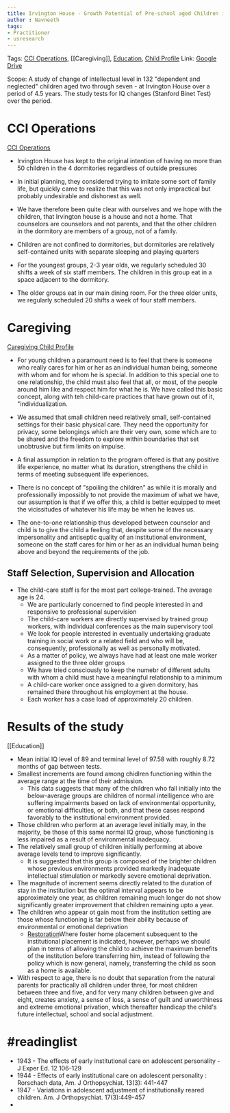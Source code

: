 ```yaml
---
title: Irvington House - Growth Potential of Pre-school aged Children in Institutional Care
author : Navneeth
tags: 
- Practitioner
- usresearch
---
```


Tags: [CCI Operations](CCI%20Operations), [[Caregiving]], [Education](Education), [Child Profile](Volume%201/Roll%20Ups/Child%20Development/Child%20Profile.md)
Link: [Google Drive](https://drive.google.com/file/d/1pENHpcWf9VVSC70AT2ajXwmFHaZKYag9/view?usp=sharing)



Scope: A study of change of intellectual level in 132 "dependent and neglected" children aged two through seven - at Irvington House over a period of 4.5 years. The study tests for IQ changes (Stanford Binet Test) over the period. 

# CCI Operations 
[CCI Operations](CCI%20Operations)

- Irvington House has kept to the original intention of having no more than 50 children in the 4 dormitories regardless of outside pressures
- In initial planning, they considered trying to imitate some sort of family life, but quickly came to realize that this was not only impractical but probably undesirable and dishonest as well. 
- We have therefore been quite clear with ourselves and we hope with the children, that Irvington house is a house and not a home. That counselors are counselors and not parents, and that the other children in the dormitory are members of a group, not of a family. 

- Children are not confined to dormitories, but dormitories are relatively self-contained units with separate sleeping and playing quarters
- For the youngest groups, 2-3 year olds, we regularly scheduled 30 shifts a week of six staff members. The children in this group eat in a space adjacent to the dormitory.
- The older groups eat in our main dining room. For the three older units, we regularly scheduled 20 shifts a week of four staff members. 

# Caregiving
[Caregiving](Volume%201/Roll%20Ups/Caregiving/Caregiving.md)[ Child Profile](Volume%201/Roll%20Ups/Child%20Profile.md)

- For young children a paramount need is to feel that there is someone who really cares for him or her as an individual human being, someone with whom and for whom he is special. In addition to this special one to one relationship, the child must also feel that all, or most, of the people around him like and respect him for what he is. We have called this basic concept, along with teh child-care practices that have grown out of it, "individualization. 
- We assumed that small children need relatively small, self-contained settings for their basic physical care. They need the opportunity for privacy, some belongings which are their very own, some which are to be shared and the freedom to explore within boundaries that set unobtrusive but firm limits on impulse. 
- A final assumption in relation to the program offered is that any positive life experience, no matter what its duration, strengthens the child in terms of meeting subsequent life experiences. 
- There is no concept of "spoiling the children" as while it is morally and professionally impossibly to not provide the maximum of what we have, our assumption is that if we offer this, a child is better equipped to meet the vicissitudes of whatever his life may be when he leaves us. 

- The one-to-one relationship thus developed between counselor and child is to give the child a feeling that, despite some of the necessary impersonality and antiseptic quality of an institutional environment, someone on the staff cares for him or her as an individual human being above and beyond the requirements of the job. 

## Staff Selection, Supervision and Allocation
- The child-care staff is for the most part college-trained. The average age is 24.
	- We are particularly concerned to find people interested in and responsive to professional supervision
	- The child-care workers are directly supervised by trained group workers, with individual conferences as the main supervisory tool 
	- We look for people interested in eventually undertaking graduate training in social work or a related field and who will be, consequently, professionally as well as personally motivated. 
	- As a matter of policy, we always have had at least one male worker assigned to the three older groups
	- We have tried consciously to keep the numebr of different adults with whom a child must have a meaningful relationship to a minimum
	- A child-care worker once assigned to a given dormitory, has remained there throughout his employment at the house. 
	- Each worker has a case load of approximately 20 children. 
# Results of the study
[[Education]]
- Mean initial IQ level of 89 and terminal level of 97.58 with roughly 8.72 months of gap between tests. 
- Smallest increments are found among chidlren functioning within the average range at the time of their admission. 
	- This data suggests that many of the children who fall initially into the below-average groups are children of normal intelligence who are suffering impairments based on lack of environmental opportunity, or emotional difficulties, or both, and that these cases respond favorably to the institutional environment provided. 
- Those children who perform at an average level initially may, in the majority, be those of this same normal IQ group, whose functioning is less impaired as a result of environmental inadequacy. 
- The relatively small group of children initially performing at above average levels tend to improve significantly. 
	- It is suggested that this group is composed of the brighter children whose previous environments provided markedly inadequate intellectual stimulation or markedly severe emotional deprivation. 
- The magnitude of increment seems directly related to the duration of stay in the institution but the optimal interval appears to be approximately one year, as children remaining much longer do not show significantly greater improvement that children remaining upto a year. 
- The children who appear ot gain most from the institution setting are those whose functioning is far below their ability because of environmental or emotional deprivation 
	- [Restoration](Restoration)Where foster home placement subsequent to the institutional placement is indicated, however, perhaps we should plan in terms of allowing the child to achieve the maximum benefits of the institution before transferring him, instead of following the policy which is now general, namely, transferring the child as soon as a home is available.
- With respect to age, there is no doubt that separation from the natural parents for practically all children under three, for most children between three and five, and for very many children between give and eight, creates anxiety, a sense of loss, a sense of guilt and unworthiness and extreme emotional privation, which thereafter handicap the child's future intellectual, school and social adjustment.  
# #readinglist  

- 1943 - The effects of early institutional care on adolescent personality - J Exper Ed. 12 106-129
- 1944 - Effects of early institutional care on adolescent personality : Rorschach data, Am. J Orthopsychiat. 13(3): 441-447
- 1947 - Variations in adolescent adjustment of institutionally reared children. Am. J Orthopsychiat. 17(3):449-457
- 